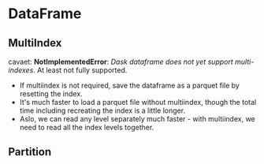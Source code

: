 # DataFrame

## MultiIndex
cavaet: **NotImplementedError**: *Dask dataframe does not yet support multi-indexes*. At least not fully supported.

- If multiindex is not required, save the dataframe as a parquet file by resetting the index. 
- It's much faster to load a parquet file without multiindex, though the total time including recreating the index is a little longer.
- Aslo, we can read any level separately much faster - with multiindex, we need to read all the index levels together. 

## Partition
